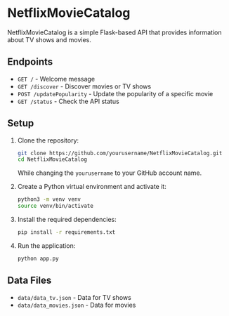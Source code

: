 # NetflixMovieCatalog

NetflixMovieCatalog is a simple Flask-based API that provides information about TV shows and movies.

## Endpoints

- `GET /` - Welcome message
- `GET /discover` - Discover movies or TV shows
- `POST /updatePopularity` - Update the popularity of a specific movie
- `GET /status` - Check the API status

## Setup

1. Clone the repository:
    ```sh
    git clone https://github.com/yourusername/NetflixMovieCatalog.git
    cd NetflixMovieCatalog
    ```
   
    While changing the `yourusername` to your GitHub account name.

2. Create a Python virtual environment and activate it:
    ```sh
    python3 -m venv venv
    source venv/bin/activate
    ```

3. Install the required dependencies:
    ```sh
    pip install -r requirements.txt
    ```

4. Run the application:
    ```sh
    python app.py
    ```

## Data Files

- `data/data_tv.json` - Data for TV shows
- `data/data_movies.json` - Data for movies

